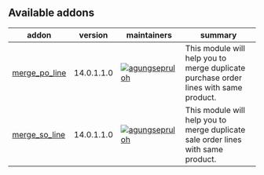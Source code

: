 [//]: # (addons)

Available addons
----------------
addon | version | maintainers | summary
--- | --- | --- | ---
[merge_po_line](merge_po_line/) | 14.0.1.1.0 | [![agungsepruloh](https://github.com/agungsepruloh.png?size=30px)](https://github.com/agungsepruloh) | This module will help you to merge duplicate purchase order lines with same product.
[merge_so_line](merge_so_line/) | 14.0.1.1.0 | [![agungsepruloh](https://github.com/agungsepruloh.png?size=30px)](https://github.com/agungsepruloh) | This module will help you to merge duplicate sale order lines with same product.

[//]: # (end addons)